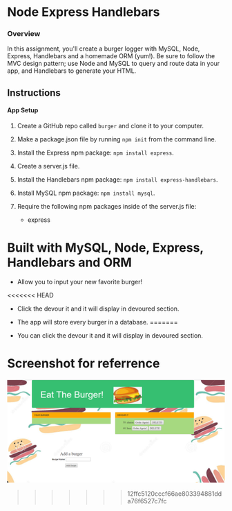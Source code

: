 # Node Express Handlebars

### Overview

In this assignment, you'll create a burger logger with MySQL, Node, Express, Handlebars and a homemade ORM (yum!). Be sure to follow the MVC design pattern; use Node and MySQL to query and route data in your app, and Handlebars to generate your HTML.

## Instructions

#### App Setup

1. Create a GitHub repo called `burger` and clone it to your computer.

2. Make a package.json file by running `npm init` from the command line.

3. Install the Express npm package: `npm install express`.

4. Create a server.js file.

5. Install the Handlebars npm package: `npm install express-handlebars`.

6. Install MySQL npm package: `npm install mysql`.

7. Require the following npm packages inside of the server.js file:
   * express

# Built with MySQL, Node, Express, Handlebars and ORM

* Allow you to input your new favorite burger!

<<<<<<< HEAD
* Click the devour it and it will display in devoured section.

* The app will store every burger in a database.
=======
* You can click the devour it and it will display in devoured section.

# Screenshot for referrence

![](https://github.com/maria341/Burger/blob/master/public/assets/images/screenshot.png)
>>>>>>> 12ffc5120cccf66ae803394881dda76f6527c7fc
